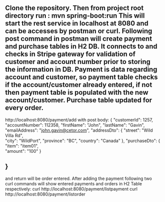 Clone the repository. Then from project root directory run : mvn spring-boot:run
This will start the rest service in localhost at 8080 and can be accesses by postman or curl.
Following post command in postman will create payment and purchase tables in H2 DB. It connects to and checks in Stripe gateway for validation of customer and account number prior to storing the information in DB. Payment is data regarding account and customer, so payment table checks if the account/customer already entered, if not then payment table is populated with the new account/customer. Purchase table updated for every order.
-----------------------------
http://localhost:8080/payment/add    with post body:
{
        "customerId": 1257,
        "accountNumber": 112358,
    "firstName": "John",
    "lastName": "Gavin",
        "emailAddress": "john.gavin@cetor.com",
        "addressDto": {
            "street": "Wild Villa Rd",        
            "city": "WildPort",
            "province": "BC",
            "country": "Canada"
        },
        "purchaseDto": {
            "item": "item01",        
            "amount": "100"
        }

}
-----------------------
 and return will be order entered.
After adding the payment following two curl commands will show entered payments and orders in H2 Table respectively:
curl http://localhost:8080/payment/listpayment
curl http://localhost:8080/payment/listorder

